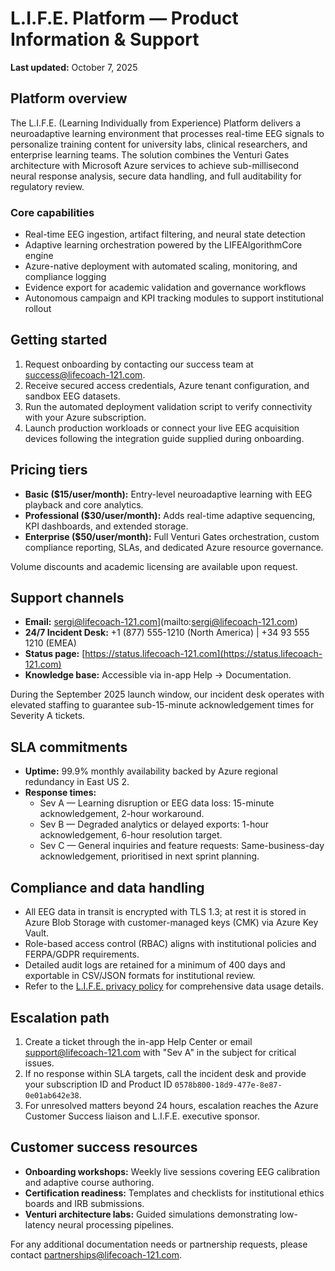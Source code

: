# L.I.F.E. Platform — Product Information & Support

**Last updated:** October 7, 2025

## Platform overview

The L.I.F.E. (Learning Individually from Experience) Platform delivers a neuroadaptive learning environment that processes real-time EEG signals to personalize training content for university labs, clinical researchers, and enterprise learning teams. The solution combines the Venturi Gates architecture with Microsoft Azure services to achieve sub-millisecond neural response analysis, secure data handling, and full auditability for regulatory review.

### Core capabilities

- Real-time EEG ingestion, artifact filtering, and neural state detection
- Adaptive learning orchestration powered by the LIFEAlgorithmCore engine
- Azure-native deployment with automated scaling, monitoring, and compliance logging
- Evidence export for academic validation and governance workflows
- Autonomous campaign and KPI tracking modules to support institutional rollout

## Getting started

1. Request onboarding by contacting our success team at [success@lifecoach-121.com](mailto:success@lifecoach-121.com).
2. Receive secured access credentials, Azure tenant configuration, and sandbox EEG datasets.
3. Run the automated deployment validation script to verify connectivity with your Azure subscription.
4. Launch production workloads or connect your live EEG acquisition devices following the integration guide supplied during onboarding.

## Pricing tiers

- **Basic ($15/user/month):** Entry-level neuroadaptive learning with EEG playback and core analytics.
- **Professional ($30/user/month):** Adds real-time adaptive sequencing, KPI dashboards, and extended storage.
- **Enterprise ($50/user/month):** Full Venturi Gates orchestration, custom compliance reporting, SLAs, and dedicated Azure resource governance.

Volume discounts and academic licensing are available upon request.

## Support channels

- **Email:** sergi@lifecoach-121.com](mailto:sergi@lifecoach-121.com)
- **24/7 Incident Desk:** +1 (877) 555-1210 (North America) | +34 93 555 1210 (EMEA)
- **Status page:** [https://status.lifecoach-121.com](https://status.lifecoach-121.com)
- **Knowledge base:** Accessible via in-app Help → Documentation.

During the September 2025 launch window, our incident desk operates with elevated staffing to guarantee sub-15-minute acknowledgement times for Severity A tickets.

## SLA commitments

- **Uptime:** 99.9% monthly availability backed by Azure regional redundancy in East US 2.
- **Response times:**
  - Sev A — Learning disruption or EEG data loss: 15-minute acknowledgement, 2-hour workaround.
  - Sev B — Degraded analytics or delayed exports: 1-hour acknowledgement, 6-hour resolution target.
  - Sev C — General inquiries and feature requests: Same-business-day acknowledgement, prioritised in next sprint planning.

## Compliance and data handling

- All EEG data in transit is encrypted with TLS 1.3; at rest it is stored in Azure Blob Storage with customer-managed keys (CMK) via Azure Key Vault.
- Role-based access control (RBAC) aligns with institutional policies and FERPA/GDPR requirements.
- Detailed audit logs are retained for a minimum of 400 days and exportable in CSV/JSON formats for institutional review.
- Refer to the [L.I.F.E. privacy policy](https://raw.githubusercontent.com/SergiLIFE/SergiLIFE-life-azure-system/main/docs/privacy.md) for comprehensive data usage details.

## Escalation path

1. Create a ticket through the in-app Help Center or email [support@lifecoach-121.com](mailto:support@lifecoach-121.com) with "Sev A" in the subject for critical issues.
2. If no response within SLA targets, call the incident desk and provide your subscription ID and Product ID `0578b800-18d9-477e-8e87-0e01ab642e38`.
3. For unresolved matters beyond 24 hours, escalation reaches the Azure Customer Success liaison and L.I.F.E. executive sponsor.

## Customer success resources

- **Onboarding workshops:** Weekly live sessions covering EEG calibration and adaptive course authoring.
- **Certification readiness:** Templates and checklists for institutional ethics boards and IRB submissions.
- **Venturi architecture labs:** Guided simulations demonstrating low-latency neural processing pipelines.

For any additional documentation needs or partnership requests, please contact [partnerships@lifecoach-121.com](mailto:partnerships@lifecoach-121.com).

